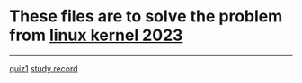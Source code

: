 # These files are to solve the problem from [linux kernel 2023](http://wiki.csie.ncku.edu.tw/linux/schedule)

---

[quiz1](https://hackmd.io/@sysprog/linux2023-quiz1)
[study record](https://hackmd.io/@wanghanchi/linux2023-quiz1)
